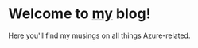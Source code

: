 # Welcome to [my](https://twitter.com/AzureBri) blog!  

Here you'll find my musings on all things Azure-related.
